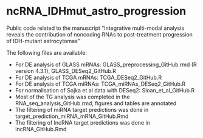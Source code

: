 # ncRNA_IDHmut_astro_progression
Public code related to the manuscript "Integrative multi-modal analysis reveals the contribution of noncoding RNAs to post-treatment progression of IDH-mutant astrocytomas"

The following files are available:
- For DE analysis of GLASS mRNAs: GLASS_preprocessing_GitHub.rmd (R version 4.3.1), GLASS_DESeq2_GitHub.R
- For DE analysis of TCGA mRNAs: TCGA_DESeq2_GitHub.R
- For DE analysis of TCGA miRNAs: TCGA_miRNAs_DESeq2_GitHub.R
- For normalisation of Sojka et al data with DESeq2: Sloan_et_al_GitHub.R
- Most of the TG analysis was completed in the RNA_seq_analysis_GitHub.rmd, figures and tables are annotated
- The filtering of miRNA target predictions was done in target_prediction_miRNA_mRNA_GitHub.Rmd
- The filtering of lncRNA target predictions was done in lncRNA_GitHub.Rmd
